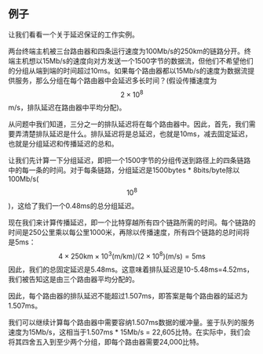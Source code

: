 ## 例子

让我们看看一个关于延迟保证的工作实例。

两台终端主机被三台路由器和四条运行速度为100Mb/s的250km的链路分开。终端主机想以15Mb/s的速度向对方发送一个1500字节的数据流，但他们不希望他们的分组从端到端的时间超过10ms。如果每个路由器都以15Mb/s的速度为数据流提供服务，那么分组在每个路由器中会延迟多长时间？(假设传播速度为$$2\times 10 ^8$$m/s，排队延迟在路由器中平均分配)。

从问题中我们知道，三分之一的排队延迟将在每个路由器中。因此，首先，我们需要弄清楚排队延迟是什么。排队延迟将是总延迟，也就是10ms，减去固定延迟，也就是分组延迟和传播延迟的总和。

让我们先计算一下分组延迟，即把一个1500字节的分组传送到路径上的四条链路中的每一条的时间。对于每条链路，分组延迟是1500bytes * 8bits/byte除以100Mb/s($$10^8$$)，这给了我们一个0.48ms的总分组延迟。

现在我们来计算传播延迟，即一个比特穿越所有四个链路所需的时间。每个链路的时间是250公里乘以每公里1000米，再除以传播速度，所有四个链路的总时间将是5ms：
$$
4\times 250 \mathrm{km} \times 10^3 (\mathrm{m/km}) / (2 \times 10^ 8)(\mathrm {m/s}) = 5\mathrm{ms}
$$
因此，我们的总固定延迟是5.48ms。这意味着排队延迟是10-5.48ms=4.52ms，我们被告知这是由三个路由器平均分配的。

因此，每个路由器的排队延迟不能超过1.507ms，即答案是每个路由器的延迟为1.507ms。

我们可以继续计算每个路由器中需要容纳1.507ms数据的缓冲量。鉴于队列的服务速度为15Mb/s，这相当于1.507ms * 15Mb/s = 22,605比特。在实际中，我们会将其四舍五入到至少两个分组，即每个路由器需要24,000比特。